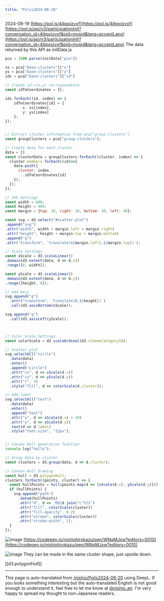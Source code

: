```yaml
---
title: "Polis2024-08-20"
---
```


2024-08-19
[https://pol.is/4jbpxizvxf](https://pol.is/4jbpxizvxf)
[https://pol.is/api/v3/participationInit?conversation_id=4jbpxizvxf&pid=mypid&lang=acceptLang](https://pol.is/api/v3/participationInit?conversation_id=4jbpxizvxf&pid=mypid&lang=acceptLang)
The data returned by this API as initData
js

```javascript
pca = JSON.parse(initData["pca"])

xs = pca["base-clusters"]["x"]
ys = pca["base-clusters"]["y"]
ids = pca["base-clusters"]["id"]

// Create id->(x,y) correspondence
const idToCoordinates = {};

ids.forEach((id, index) => {
    idToCoordinates[id] = {
        x: xs[index],
        y: ys[index]
    };
});


// Extract cluster information from pca["group-clusters"].
const groupClusters = pca["group-clusters"];

// Create data for each cluster
data = []
const clusterData = groupClusters.forEach((cluster, index) => {
  cluster.members.forEach((id)=>{
    data.push({
      cluster: index, 
      ...idToCoordinates[id]
    });
  });
});

// SVG Settings
const width = 600;
const height = 400;
const margin = {top: 20, right: 20, bottom: 30, left: 40};

const svg = d3.select("#scatter-plot")
.append("svg")
.attr("width", width + margin.left + margin.right)
.attr("height", height + margin.top + margin.bottom)
.append("g")
.attr("transform", `translate(${margin.left},${margin.top})`);

// Scale settings
const xScale = d3.scaleLinear()
.domain(d3.extent(data, d => d.x))
.range([0, width]);

const yScale = d3.scaleLinear()
.domain(d3.extent(data, d => d.y))
.range([height, 0]);

// Add Axis
svg.append("g")
  .attr("transform", `translate(0,${height})`)
  .call(d3.axisBottom(xScale));

svg.append("g")
  .call(d3.axisLeft(yScale));



// Color Scale Settings
const colorScale = d3.scaleOrdinal(d3.schemeCategory10);

// Scatter plot
svg.selectAll("circle")
  .data(data)
  .enter()
  .append("circle")
  .attr("cx", d => xScale(d.x))
  .attr("cy", d => yScale(d.y))
  .attr("r", 5)
  .style("fill", d => colorScale(d.cluster));

// Add label
svg.selectAll("text")
  .data(data)
  .enter()
  .append("text")
  .attr("x", d => xScale(d.x) + 10)
  .attr("y", d => yScale(d.y))
  .text(d => d.label)
  .style("font-size", "12px");


// Convex Hull generation function
console.log("hello");

// Group data by cluster
const clusters = d3.group(data, d => d.cluster);

// Convex Hull Drawing
const hull = d3.polygonHull;
clusters.forEach((points, cluster) => {
  const hullPoints = hull(points.map(d => [xScale(d.x), yScale(d.y)]));
  if (hullPoints) {
    svg.append("path")
      .datum(hullPoints)
      .attr("d", d => `M${d.join("L")}Z`)
      .attr("fill", colorScale(cluster))
      .attr("fill-opacity", 0.2)
      .attr("stroke", colorScale(cluster))
      .attr("stroke-width", 2);
  }
});
```



![image](https://scrapbox.io/files/66c419608324bc001c157fa8.png)
[https://codepen.io/nishiohirokazu/pen/WNqMJxw?editors=0010](https://codepen.io/nishiohirokazu/pen/WNqMJxw?editors=0010)


![image](https://scrapbox.io/files/66c41962d33e62001c128205.png)
They can be made in the same cluster shape, just upside down.


[[d3.polygonHull]]

---
This page is auto-translated from [/nishio/Polis2024-08-20](https://scrapbox.io/nishio/Polis2024-08-20) using DeepL. If you looks something interesting but the auto-translated English is not good enough to understand it, feel free to let me know at [@nishio_en](https://twitter.com/nishio_en). I'm very happy to spread my thought to non-Japanese readers.